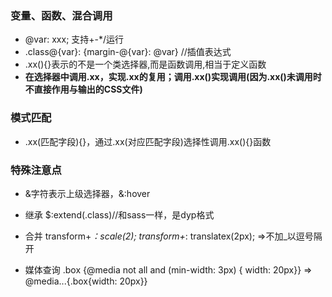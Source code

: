 ﻿### 变量、函数、混合调用
   * @var: xxx; 支持+-*/运行
   * .class@{var}: {margin-@{var}: @var} //插值表达式
   * .xx(){}表示的不是一个类选择器,而是函数调用,相当于定义函数
   * **在选择器中调用.xx，实现.xx的复用；调用.xx()实现调用(因为.xx()未调用时不直接作用与输出的CSS文件)**

### 模式匹配
   * .xx(匹配字段){}，通过.xx(对应匹配字段)选择性调用.xx(){}函数

### 特殊注意点
   * &字符表示上级选择器，&:hover


   * 继承 $:extend(.class)//和sass一样，是dyp格式

   * 合并 transform+_：scale(2); transform+_: translatex(2px); =>不加_以逗号隔开

   * 媒体查询  .box {@media not all and (min-width: 3px) { width: 20px}}
	 => @media...{.box{width: 20px}}